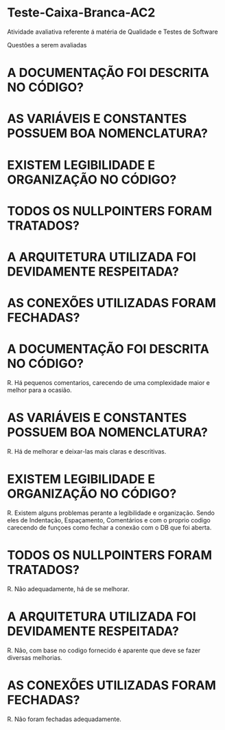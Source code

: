 # Teste-Caixa-Branca-AC2
Atividade avaliativa referente á matéria de Qualidade e Testes de Software

Questões a serem avaliadas
# A DOCUMENTAÇÃO FOI DESCRITA NO CÓDIGO?
# AS VARIÁVEIS E CONSTANTES POSSUEM BOA NOMENCLATURA?
# EXISTEM LEGIBILIDADE E ORGANIZAÇÃO NO CÓDIGO?
# TODOS OS NULLPOINTERS FORAM TRATADOS?
# A ARQUITETURA UTILIZADA FOI DEVIDAMENTE RESPEITADA?
# AS CONEXÕES UTILIZADAS FORAM FECHADAS?


# A DOCUMENTAÇÃO FOI DESCRITA NO CÓDIGO?
R. Há pequenos comentarios, carecendo de uma complexidade maior e melhor para a ocasião.


# AS VARIÁVEIS E CONSTANTES POSSUEM BOA NOMENCLATURA?
R. Há de melhorar e deixar-las mais claras e descritivas.


# EXISTEM LEGIBILIDADE E ORGANIZAÇÃO NO CÓDIGO?
R. Existem alguns problemas perante a legibilidade e organização. Sendo eles de Indentação, Espaçamento, Comentários e com o proprio codigo carecendo de funçoes como fechar a conexão com o DB que foi aberta.


# TODOS OS NULLPOINTERS FORAM TRATADOS?
R. Não adequadamente, há de se melhorar.


# A ARQUITETURA UTILIZADA FOI DEVIDAMENTE RESPEITADA?
R. Não, com base no codigo fornecido é aparente que deve se fazer diversas melhorias.


# AS CONEXÕES UTILIZADAS FORAM FECHADAS?
R. Não foram fechadas adequadamente. 
